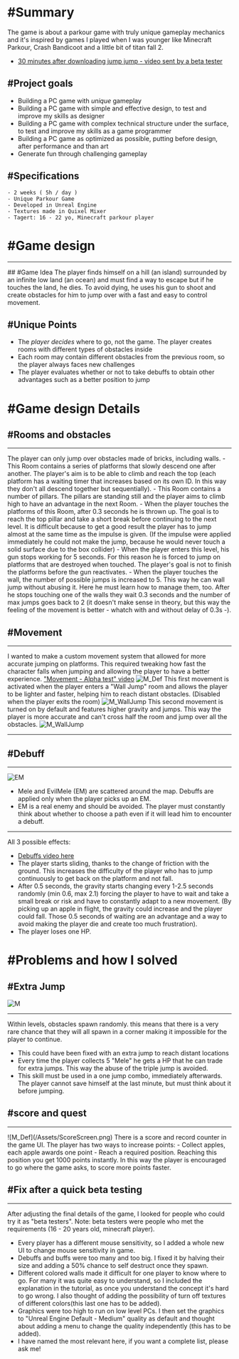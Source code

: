 # #Summary
The game is about a parkour game with truly unique gameplay mechanics and it's inspired by games I played when I was younger like Minecraft Parkour, Crash Bandicoot and a little bit of titan fall 2.
- [30 minutes after downloading jump jump - video sent by a beta tester](https://youtu.be/Y-nhzk6zQLI)

## #Project goals


- Building a PC game with *unique* gameplay
- Building a PC game with simple and effective design, to test and improve my skills as designer
- Building a PC game with complex technical structure under the surface, to test and improve my skills as a game programmer
- Building a PC game as optimized as possible, putting before design, after performance and than art
- Generate fun through challenging gameplay

## #Specifications

    - 2 weeks ( 5h / day )
    - Unique Parkour Game
    - Developed in Unreal Engine
    - Textures made in Quixel Mixer
    - Tagert: 16 - 22 yo, Minecraft parkour player


# #Game design
<hr>
## #Game Idea
The player finds himself on a hill (an island) surrounded by an infinite low land (an ocean) and must find a way to escape but if he touches the land, he dies. To avoid dying, he uses his gun to shoot and create obstacles for him to jump over with a fast and easy to control movement.

## #Unique Points

- The *player decides* where to go, not the game. The player creates rooms with different types of obstacles inside
- Each room may contain different obstacles from the previous room, so the player always faces new challenges
- The player evaluates whether or not to take debuffs to obtain other advantages such as a better position to jump
  
# #Game design Details

## #Rooms and obstacles
<hr>
The player can only jump over obstacles made of bricks, including walls.
- This Room contains a series of platforms that slowly descend one after another. The player's aim is to be able to climb and reach the top (each platform has a waiting timer that increases based on its own ID. In this way they don't all descend together but sequentially).
- This Room contains a number of pillars. The pillars are standing still and the player aims to climb high to have an advantage in the next Room.
- When the player touches the platforms of this Room, after 0.3 seconds he is thrown up. The goal is to reach the top pillar and take a short break before continuing to the next level. It is difficult because to get a good result the player has to jump almost at the same time as the impulse is given. (If the impulse were applied immediately he could not make the jump, because he would never touch a solid surface due to the box collider)
- When the player enters this level, his gun stops working for 5 seconds. For this reason he is forced to jump on platforms that are destroyed when touched. The player's goal is not to finish the platforms before the gun reactivates.
- When the player touches the wall, the number of possible jumps is increased to 5. This way he can wall jump without abusing it. Here he must learn how to manage them, too. After he stops touching one of the walls they wait 0.3 seconds and the number of max jumps goes back to 2 (it doesn't make sense in theory, but this way the feeling of the movement is better - whatch with and without delay of 0.3s -). 

## #Movement
<hr>

I wanted to make a custom movement system that allowed for more accurate jumping on platforms. This required tweaking how fast the character falls when jumping and allowing the player to have a better experience. ["Movement - Alpha test" video](https://youtu.be/-iffBPt68O0)
![M_Def](/Assets/MovementScreen_1.png)
This first movement is activated when the player enters a "Wall Jump" room and allows the player to be lighter and faster, helping him to reach distant obstacles. (Disabled when the player exits the room)
![M_WallJump](/Assets/MovementScreen_3.png)
This second movement is turned on by default and features higher gravity and jumps. This way the player is more accurate and can't cross half the room and jump over all the obstacles.
![M_WallJump](/Assets/MovementScreen_2.png)

<hr>

## #Debuff

<hr>

![EM](/Assets/EM_img.png)
- Mele and EvilMele (EM) are scattered around the map. Debuffs are applied only when the player picks up an EM.
- EM is a real enemy and should be avoided. The player must constantly think about whether to choose a path even if it will lead him to encounter a debuff.
<hr>

All 3 possible effects:
- [Debuffs video here](https://youtu.be/UihloKcqq-Y)
- The player starts sliding, thanks to the change of friction with the ground. This increases the difficulty of the player who has to jump continuously to get back on the platform and not fall.
- After 0.5 seconds, the gravity starts changing every 1-2.5 seconds randomly (min 0.6, max 2.1) forcing the player to have to wait and take a small break or risk and have to constantly adapt to a new movement. (By picking up an apple in flight, the gravity could increase and the player could fall. Those 0.5 seconds of waiting are an advantage and a way to avoid making the player die and create too much frustration).
- The player loses one HP.


# #Problems and how I solved

## #Extra Jump
![M](/Assets/M_img.png)
<hr>
Within levels, obstacles spawn randomly. this means that there is a very rare chance that they will all spawn in a corner making it impossible for the player to continue.

- This could have been fixed with an extra jump to reach distant locations
- Every time the player collects 5 "Mele" he gets a HP that he can trade for extra jumps. This way the abuse of the triple jump is avoided.
- This skill must be used in a one jump combo, immediately afterwards. The player cannot save himself at the last minute, but must think about it before jumping.
## #score and quest
<hr>
![M_Def](/Assets/ScoreScreen.png)
There is a score and record counter in the game UI. The player has two ways to increase points:
- Collect apples, each apple awards one point
- Reach a required position. Reaching this position you get 1000 points instantly. In this way the player is encouraged to go where the game asks, to score more points faster.

## #Fix after a quick beta testing
<hr>
After adjusting the final details of the game, I looked for people who could try it as "beta testers".
Note: beta testers were people who met the requirements (16 - 20 years old, minecraft player).

- Every player has a different mouse sensitivity, so I added a whole new UI to change mouse sensitivity in game.
- Debuffs and buffs were too many and too big. I fixed it by halving their size and adding a 50% chance to self destruct once they spawn.
- Different colored walls made it difficult for one player to know where to go. For many it was quite easy to understand, so I included the explanation in the tutorial, as once you understand the concept it's hard to go wrong. I also thought of adding the possibility of turn off textures of different colors(this last one has to be added).
- Graphics were too high to run on low level PCs. I then set the graphics to "Unreal Engine Default - Medium" quality as default and thought about adding a menu to change the quality independently (this has to be added).
- I have named the most relevant here, if you want a complete list, please ask me!
